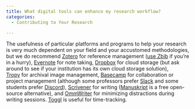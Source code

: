 ```yaml
---
title: What digital tools can enhance my research workflow?
categories:
  - Contributing to Your Research

---
```

The usefulness of particular platforms and programs to help your research is very much dependent on your field and your accustomed methodologies, but we do recommend [Zotero](https://www.google.com/url?q=https://www.zotero.org/&sa=D&source=editors&ust=1649984699471588&usg=AOvVaw3MbA4EdhuNhPXHVzjbomJF) for reference management ([use Zbib](https://www.google.com/url?q=https://zbib.org/&sa=D&source=editors&ust=1649984699471787&usg=AOvVaw0PybiA3giFn4XlLEngPLuC) if you’re in a hurry), [Evernote](https://www.google.com/url?q=https://evernote.com/&sa=D&source=editors&ust=1649984699471950&usg=AOvVaw0XeFyPRkP_Kw5S_v_lwhxT) for note taking, [Dropbox](https://www.google.com/url?q=https://www.dropbox.com/&sa=D&source=editors&ust=1649984699472123&usg=AOvVaw3QMg3TIq8B8Tfi4t_KQ-pD) for cloud storage (but ask around to see if your institution has its own cloud storage solution), [Tropy](https://www.google.com/url?q=https://tropy.org/&sa=D&source=editors&ust=1649984699472297&usg=AOvVaw08eWki1mAfjhkCWd816ic6) for archival image management, [Basecamp](https://www.google.com/url?q=https://basecamp.com/&sa=D&source=editors&ust=1649984699472423&usg=AOvVaw3Mk2rtKNeiuQqXePC6HdYy) for collaboration or project management (although some professors prefer [Slack](https://www.google.com/url?q=https://slack.com/&sa=D&source=editors&ust=1649984699472549&usg=AOvVaw1vWS9mHcgYVfb-NMMLpFvX) and some students prefer [Discord](https://www.google.com/url?q=https://discord.com/&sa=D&source=editors&ust=1649984699472664&usg=AOvVaw07_1mSbvQTii3hh4zV2YLq)), [Scrivener](https://www.google.com/url?q=https://www.literatureandlatte.com/store/scrivener?tab%3DmacOS&sa=D&source=editors&ust=1649984699472838&usg=AOvVaw195oB2jtaeeFi7VMYnt9De) for writing ([Manuskript](https://www.google.com/url?q=http://www.theologeek.ch/manuskript/&sa=D&source=editors&ust=1649984699473096&usg=AOvVaw1cv7yLk8LksgJVteoN7KQa) is a free open-source alternative), and [OmmWriter](https://www.google.com/url?q=https://ommwriter.com/&sa=D&source=editors&ust=1649984699473245&usg=AOvVaw2RIEo94iFFrM3Z-JIRtWau) for minimizing distractions during writing sessions. [Toggl](https://www.google.com/url?q=https://toggl.com/&sa=D&source=editors&ust=1649984699473414&usg=AOvVaw1fzB9DMLTwe2lth7Xb3NtI) is useful for time-tracking.